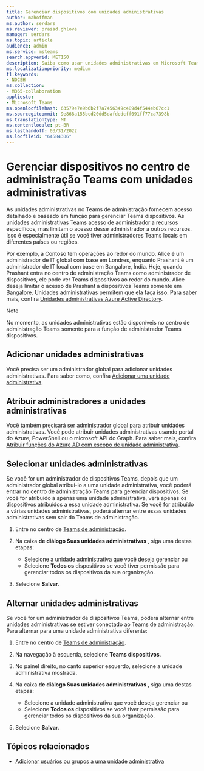 ```yaml
---
title: Gerenciar dispositivos com unidades administrativas
author: mahoffman
ms.author: serdars
ms.reviewer: prasad.ghlove
manager: serdars
ms.topic: article
audience: admin
ms.service: msteams
search.appverid: MET150
description: Saiba como usar unidades administrativas em Microsoft Teams
ms.localizationpriority: medium
f1.keywords:
- NOCSH
ms.collection:
- M365-collaboration
appliesto:
- Microsoft Teams
ms.openlocfilehash: 63579e7e9b6b2f7a7456349c489d4f544eb67cc1
ms.sourcegitcommit: 9e868a155bcd20dd5dafdedcff091ff77ca7398b
ms.translationtype: MT
ms.contentlocale: pt-BR
ms.lasthandoff: 03/31/2022
ms.locfileid: "64584306"
---
```

# <a name="manage-devices-in-the-teams-admin-center-with-administrative-units"></a>Gerenciar dispositivos no centro de administração Teams com unidades administrativas

As unidades administrativas no Teams de administração fornecem acesso detalhado e baseado em função para gerenciar Teams dispositivos. As unidades administrativas Teams acesso de administrador a recursos específicos, mas limitam o acesso desse administrador a outros recursos. Isso é especialmente útil se você tiver administradores Teams locais em diferentes países ou regiões.

Por exemplo, a Contoso tem operações ao redor do mundo. Alice é um administrador de IT global com base em Londres, enquanto Prashant é um administrador de IT local com base em Bangalore, Índia. Hoje, quando Prashant entra no centro de administração Teams como administrador de dispositivos, ele pode ver Teams dispositivos ao redor do mundo. Alice deseja limitar o acesso de Prashant a dispositivos Teams somente em Bangalore. Unidades administrativas permitem que ela faça isso. Para saber mais, confira [Unidades administrativas Azure Active Directory](/azure/active-directory/roles/administrative-units).

> [!NOTE]
> No momento, as unidades administrativas estão disponíveis no centro de administração Teams somente para a função de administrador Teams dispositivos.

## <a name="add-administrative-units"></a>Adicionar unidades administrativas

Você precisa ser um administrador global para adicionar unidades administrativas. Para saber como, confira [Adicionar uma unidade administrativa](/azure/active-directory/roles/admin-units-manage#add-an-administrative-unit).

## <a name="assign-admins-to-administrative-units"></a>Atribuir administradores a unidades administrativas

Você também precisará ser administrador global para atribuir unidades administrativas. Você pode atribuir unidades administrativas usando portal do Azure, PowerShell ou o microsoft API do Graph. Para saber mais, confira [Atribuir funções do Azure AD com escopo de unidade administrativa](/azure/active-directory/roles/admin-units-assign-roles).

## <a name="select-administrative-units"></a>Selecionar unidades administrativas

Se você for um administrador de dispositivos Teams, depois que um administrador global atribuí-lo a uma unidade administrativa, você poderá entrar no centro de administração Teams para gerenciar dispositivos. Se você for atribuído a apenas uma unidade administrativa, verá apenas os dispositivos atribuídos a essa unidade administrativa. Se você for atribuído a várias unidades administrativas, poderá alternar entre essas unidades administrativas sem sair do Teams de administração. 

1. Entre no centro de [Teams de administração](https://go.microsoft.com/fwlink/p/?linkid=2024339).

2. Na caixa **de diálogo Suas unidades administrativas** , siga uma destas etapas:
    - Selecione a unidade administrativa que você deseja gerenciar ou 
    - Selecione **Todos os** dispositivos se você tiver permissão para gerenciar todos os dispositivos da sua organização.

3. Selecione **Salvar**.

## <a name="switch-administrative-units"></a>Alternar unidades administrativas

Se você for um administrador de dispositivos Teams, poderá alternar entre unidades administrativas se estiver conectado ao Teams de administração. Para alternar para uma unidade administrativa diferente:

1. Entre no centro de [Teams de administração](https://go.microsoft.com/fwlink/p/?linkid=2024339).

2. Na navegação à esquerda, selecione **Teams dispositivos**.

3. No painel direito, no canto superior esquerdo, selecione a unidade administrativa mostrada.

4. Na caixa **de diálogo Suas unidades administrativas** , siga uma destas etapas:
    - Selecione a unidade administrativa que você deseja gerenciar ou 
    - Selecione **Todos os** dispositivos se você tiver permissão para gerenciar todos os dispositivos da sua organização.

5. Selecione **Salvar**.

## <a name="related-topics"></a>Tópicos relacionados

- [Adicionar usuários ou grupos a uma unidade administrativa](/azure/active-directory/roles/admin-units-members-add)
